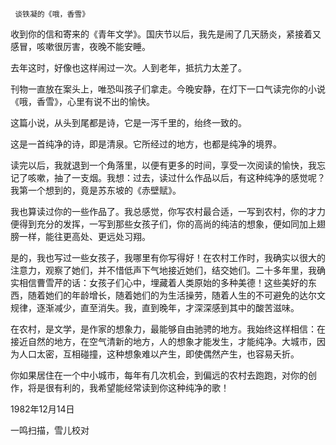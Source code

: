      谈铁凝的《哦，香雪》 

  收到你的信和寄来的《青年文学》。国庆节以后，我先是闹了几天肠炎，紧接着又感冒，咳嗽很厉害，夜晚不能安睡。 

  去年这时，好像也这样闹过一次。人到老年，抵抗力太差了。 

  刊物一直放在案头上，唯恐叫孩子们拿走。今晚安静，在灯下一口气读完你的小说《哦，香雪》，心里有说不出的愉快。 

  这篇小说，从头到尾都是诗，它是一泻千里的，绐终一致的。 

  这是一首纯净的诗，即是清泉。它所经过的地方，也都是纯净的境界。 

  读完以后，我就退到一个角落里，以便有更多的时间，享受一次阅读的愉快，我忘记了咳嗽，抽了一支烟。我想：过去，读过什么作品以后，有这种纯净的感觉呢？我第一个想到的，竟是苏东坡的《赤壁赋》。 

  我也算读过你的一些作品了。我总感觉，你写农村最合适，一写到农村，你的才力便得到充分的发挥，一写到那些女孩子们，你的高尚的纯洁的想象，便如同加上翅膀一样，能往更高处、更远处习翔。 

  是的，我也写过一些女孩子，我哪里有你写得好！在农村工作时，我确实以很大的注意力，观察了她们，并不惜低声下气地接近她们，结交她们。二十多年里，我确实相信曹雪芹的话：女孩子们心中，埋藏着人类原始的多种美德！这些美好的东西，随着她们的年龄增长，随着她们的为生活操劳，随着人生的不可避免的达尔文规律，逐渐减少，直至消失。我，直到晚年，才深深感到其中的酸苦滋味。 

  在农村，是文学，是作家的想象力，最能够自由驰骋的地方。我始终这样相信：在接近自然的地方，在空气清新的地方，人的想象才能发生，才能纯净。大城市，因为人口太密，互相碰撞，这种想象难以产生，即使偶然产生，也容易夭折。 

  你如果居住在一个中小城市，每年有几次机会，到偏远的农村去跑跑，对你的创作，将是很有利的，我希望能经常读到你这种纯净的歌！ 

  1982年12月14日 

  一鸣扫描，雪儿校对 

